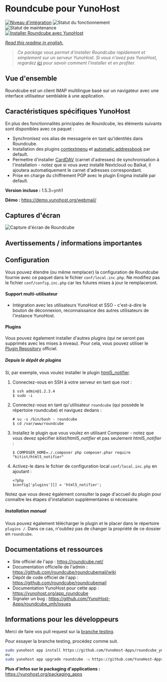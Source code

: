 <!--
N.B.: This README was automatically generated by https://github.com/YunoHost/apps/tree/master/tools/README-generator
It shall NOT be edited by hand.
-->

# Roundcube pour YunoHost

[![Niveau d'intégration](https://dash.yunohost.org/integration/roundcube.svg)](https://dash.yunohost.org/appci/app/roundcube) ![Statut du fonctionnement](https://ci-apps.yunohost.org/ci/badges/roundcube.status.svg) ![Statut de maintenance](https://ci-apps.yunohost.org/ci/badges/roundcube.maintain.svg)  
[![Installer Roundcube avec YunoHost](https://install-app.yunohost.org/install-with-yunohost.svg)](https://install-app.yunohost.org/?app=roundcube)

*[Read this readme in english.](./README.md)*

> *Ce package vous permet d'installer Roundcube rapidement et simplement sur un serveur YunoHost.
Si vous n'avez pas YunoHost, regardez [ici](https://yunohost.org/#/install) pour savoir comment l'installer et en profiter.*

## Vue d'ensemble

Roundcube est un client IMAP multilingue basé sur un navigateur avec une interface utilisateur semblable à une application.

## Caractéristiques spécifiques YunoHost

En plus des fonctionnalités principales de Roundcube, les éléments suivants sont disponibles avec ce paquet :

 * Synchronisez vos alias de messagerie en tant qu'identités dans Roundcube.
 * Installation des plugins [contextmenu](https://packagist.org/packages/johndoh/contextmenu)
   et [automatic addressbook](https://packagist.org/packages/projectmyst/automatic_addressbook) par default.
 * Permettre d'installer [CardDAV](https://packagist.org/packages/roundcube/carddav) (carnet d'adresses) de synchronisation à l'installation - notez que si vous avez installé Nextcloud ou Baïkal, il ajoutera automatiquement le carnet d'adresses correspondant.
* Prise en charge du chiffrement PGP avec le plugin Enigma installé par default.


**Version incluse :** 1.5.3~ynh1

**Démo :** https://demo.yunohost.org/webmail/

## Captures d'écran

![Capture d'écran de Roundcube](./doc/screenshots/screenshot.png)

## Avertissements / informations importantes

## Configuration

Vous pouvez étendre (ou même remplacer) la configuration de Roundcube fournie avec ce paquet dans le fichier `conf/local.inc.php`. Ne modifiez pas le fichier `conf/config.inc.php` car les futures mises à jour le remplaceront.

#### Support multi-utilisateur

* Intégration avec les utilisateurs YunoHost et SSO - c'est-à-dire le bouton de déconnexion, reconnaissance des autres utilisateurs de l'instance YunoHost.

#### Plugins

Vous pouvez également installer d'autres plugins (qui ne seront pas supprimés avec les mises à niveau). Pour cela, vous pouvez utiliser le [Plugin Repository](https://plugins.roundcube.net/) officiel.

##### Depuis le dépôt de plugins

Si, par exemple, vous voulez installer le plugin [html5_notifier](https://packagist.org/packages/kitist/html5_notifier).

1. Connectez-vous en SSH à votre serveur en tant que root :
   ```
   $ ssh admin@1.2.3.4
   $ sudo -i
   ```
   
2. Connectez-vous en tant qu'utilisateur `roundcube` (qui possède le répertoire roundcube) et naviguez dedans :
   ```
   # su -s /bin/bash - roundcube
   $ cd /var/www/roundcube
   ```

3. Installez le plugin que vous voulez en utilisant Composer - notez que vous devez spécifier *kitist/html5_notifier* et pas seulement *html5_notifier* :
   ```
   $ COMPOSER_HOME=./.composer php composer.phar require "kitist/html5_notifier"
   ```

4. Activez-le dans le fichier de configuration local `conf/local.inc.php` en ajoutant :
   ```
   <?php
   $config['plugins'][] = 'html5_notifier';
   ```
   
Notez que vous devez également consulter la page d'accueil du plugin pour connaître les étapes d'installation supplémentaires si nécessaire.

##### Installation manual 

Vous pouvez également télécharger le plugin et le placer dans le répertoire `plugins /`. Dans ce cas, n'oubliez pas de changer la propriété de ce dossier en `roundcube`.

## Documentations et ressources

* Site officiel de l'app : <https://roundcube.net/>
* Documentation officielle de l'admin : <https://github.com/roundcube/roundcubemail/wiki>
* Dépôt de code officiel de l'app : <https://github.com/roundcube/roundcubemail>
* Documentation YunoHost pour cette app : <https://yunohost.org/app_roundcube>
* Signaler un bug : <https://github.com/YunoHost-Apps/roundcube_ynh/issues>

## Informations pour les développeurs

Merci de faire vos pull request sur la [branche testing](https://github.com/YunoHost-Apps/roundcube_ynh/tree/testing).

Pour essayer la branche testing, procédez comme suit.

``` bash
sudo yunohost app install https://github.com/YunoHost-Apps/roundcube_ynh/tree/testing --debug
ou
sudo yunohost app upgrade roundcube -u https://github.com/YunoHost-Apps/roundcube_ynh/tree/testing --debug
```

**Plus d'infos sur le packaging d'applications :** <https://yunohost.org/packaging_apps>
